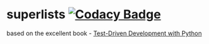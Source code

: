 # superlists [![Codacy Badge](https://api.codacy.com/project/badge/Grade/b5a50bff6b094ce0ad55a27549dd1e1d)](https://www.codacy.com/app/jcrevits/superlists?utm_source=github.com&amp;utm_medium=referral&amp;utm_content=jcrevits/superlists&amp;utm_campaign=Badge_Grade)
based on the excellent book - [Test-Driven Development with Python](http://chimera.labs.oreilly.com/books/1234000000754)
